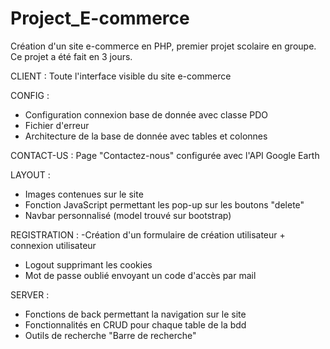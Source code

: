 # Project_E-commerce
Création d'un site e-commerce en PHP, premier projet scolaire en groupe. 
Ce projet a été fait en 3 jours. 

CLIENT : 
Toute l'interface visible du site e-commerce 

CONFIG :
- Configuration connexion base de donnée avec classe PDO 
- Fichier d'erreur
- Architecture de la base de donnée avec tables et colonnes 

CONTACT-US :
Page "Contactez-nous" configurée avec l'API Google Earth

LAYOUT :
- Images contenues sur le site 
- Fonction JavaScript permettant les pop-up sur les boutons "delete"
- Navbar personnalisé (model trouvé sur bootstrap) 

REGISTRATION : 
-Création d'un formulaire de création utilisateur + connexion utilisateur 
- Logout supprimant les cookies 
- Mot de passe oublié envoyant un code d'accès par mail 

SERVER : 
- Fonctions de back permettant la navigation sur le site 
- Fonctionnalités en CRUD pour chaque table de la bdd
- Outils de recherche "Barre de recherche"
